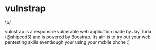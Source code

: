 vulnstrap
=========

\o/

vulnstrap is a responsive vulnerable web application made by Jay Turla (@shipcod3) and is powered by Boostrap. Its aim is to try out your web pentesting skills eventhough your using your mobile phone :) 
